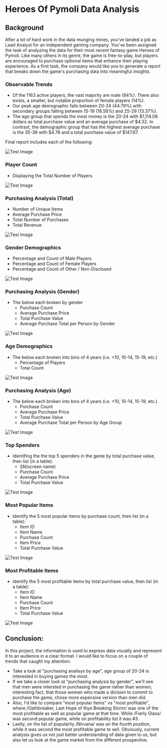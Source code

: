 # Heroes Of Pymoli Data Analysis

## Background
After a lot of hard work in the data munging mines, you've landed a job as Lead Analyst for an independent gaming company. You've been assigned the task of analyzing the data for their most recent fantasy game Heroes of Pymoli.
Like many others in its genre, the game is free-to-play, but players are encouraged to purchase optional items that enhance their playing experience. As a first task, the company would like you to generate a report that breaks down the game's purchasing data into meaningful insights.

### Observable Trends
- Of the 1163 active players, the vast majority are male (84%). There also exists, a smaller, but notable proportion of female players (14%).
- Our peak age demographic falls between 20-24 (44.79%) with secondary groups falling between 15-19 (18.58%) and 25-29 (13.37%).
- The age group that spends the most money is the 20-24 with $1,114.06 dollars as total purchase value and an average purchase of $4.32. In contrast, the demographic group that has the highest average purchase is the 35-39 with $4.76 and a total purchase value of $147.67.

Final report includes each of the following:

![Test Image](https://github.com/mserobabina/Heroes_of_Pymoli/blob/master/Capture1.PNG)
### Player Count
- Displaying the Total Number of Players

![Test Image](https://github.com/mserobabina/Heroes_of_Pymoli/blob/master/Capture2.PNG)

### Purchasing Analysis (Total)
- Number of Unique Items
- Average Purchase Price
- Total Number of Purchases
- Total Revenue

![Test Image](https://github.com/mserobabina/Heroes_of_Pymoli/blob/master/Capture3.PNG)
### Gender Demographics
- Percentage and Count of Male Players
- Percentage and Count of Female Players
- Percentage and Count of Other / Non-Disclosed

![Test Image](https://github.com/mserobabina/Heroes_of_Pymoli/blob/master/Capture4.PNG)
### Purchasing Analysis (Gender)
- The below each broken by gender
  - Purchase Count
  - Average Purchase Price
  - Total Purchase Value
  - Average Purchase Total per Person by Gender
  
![Test Image](https://github.com/mserobabina/Heroes_of_Pymoli/blob/master/Capture5.PNG)
### Age Demographics
- The below each broken into bins of 4 years (i.e. <10, 10-14, 15-19, etc.)
  - Percentage of Players
  - Total Count
  
![Test Image](https://github.com/mserobabina/Heroes_of_Pymoli/blob/master/Capture6.PNG)
### Purchasing Analysis (Age)
- The below each broken into bins of 4 years (i.e. <10, 10-14, 15-19, etc.)
  - Purchase Count
  - Average Purchase Price
  - Total Purchase Value
  - Average Purchase Total per Person by Age Group
  
![Test Image](https://github.com/mserobabina/Heroes_of_Pymoli/blob/master/Capture7.PNG)
### Top Spenders
- Identifing the the top 5 spenders in the game by total purchase value, then list (in a table):
  - SN(screen name)
  - Purchase Count
  - Average Purchase Price
  - Total Purchase Value
  
![Test Image](https://github.com/mserobabina/Heroes_of_Pymoli/blob/master/Capture8.PNG)
### Most Popular Items
- Identify the 5 most popular items by purchase count, then list (in a table):
  - Item ID
  - Item Name
  - Purchase Count
  - Item Price
  - Total Purchase Value
  
![Test Image](https://github.com/mserobabina/Heroes_of_Pymoli/blob/master/Capture9.PNG)
### Most Profitable Items
- Identify the 5 most profitable items by total purchase value, then list (in a table):
  - Item ID
  - Item Name
  - Purchase Count
  - Item Price
  - Total Purchase Value
  
![Test Image](https://github.com/mserobabina/Heroes_of_Pymoli/blob/master/Capture10.PNG)
## Conclusion:
In this project, the information is used to express data visually and represent it to an audience in a clear format. I would like to focus on a couple of trends that caught my attention:
- Take a look at "purchasing analisys by age", age group of 20-24 is interested in buying games the most.
- If we take a closer look at "purchasing analysis by gender", we'll see that men were intersted in purchasing the game rather than women; interesting fact, that those women who made a dicision to commit to purchase the game, chose more expensive version than men did. 
- Also, I'd like to compare "most popular items" vs "most profitable", where /Oathbreaker, Last Hope of thye Breaking Storm/  was one of the most profitable as well as popular game at that time. While /Fierly Glass/ was second popular game, while on profitability list it was #3. 
- Lastly, on the list of popularity /Nirvana/ was on the fourth position, while it was second the most profitable game to sell.
Obviously, current analysis gives us not just better understanding of data given to us, but also let us look at the game market from the different prospective.

  


  







  
